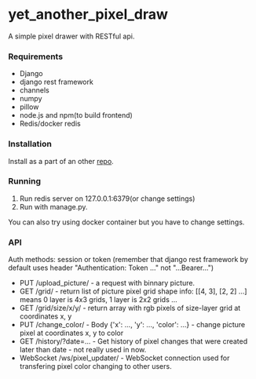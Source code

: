 # yet_another_pixel_draw
A simple pixel drawer with RESTful api.

### Requirements

* Django
* django rest framework
* channels
* numpy
* pillow
* node.js and npm(to build frontend)
* Redis/docker redis

### Installation

Install as a part of an other [repo](https://github.com/framaz/framaz_sites).

### Running

1. Run redis server on 127.0.0.1:6379(or change settings)
2. Run with manage.py.

You can also try using docker container but you have to change settings.

### API 
Auth methods: session or token (remember that django rest framework by default uses header "Authentication: Token ..." not "...Bearer...")

* PUT /upload_picture/ - a request with binnary picture.
* GET /grid/ - return list of picture pixel grid shape info: [[4, 3], [2, 2] ...] means 0 layer is 4x3 grids, 1 layer is 2x2 grids ...
* GET /grid/size/x/y/ - return array with rgb pixels of size-layer grid at coordinates x, y
* PUT /change_color/ - Body {'x': ..., 'y': ..., 'color': ...} - change picture pixel at coordinates x, y to color 
* GET /history/?date=... - Get history of pixel changes that were created later than date - not really used in now.
* WebSocket /ws/pixel_updater/ - WebSocket connection used for transfering pixel color changing to other users.
